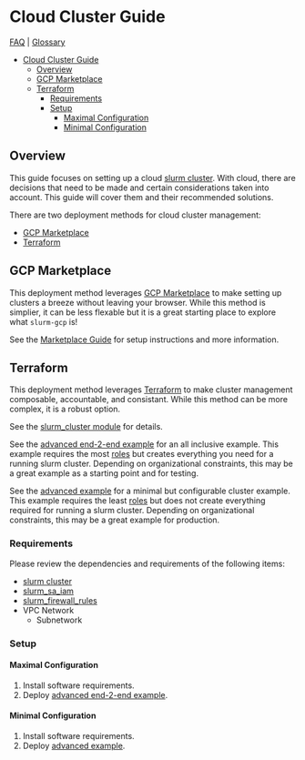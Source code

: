 # Cloud Cluster Guide

[FAQ](./faq.md) | [Glossary](./glossary.md)

<!-- mdformat-toc start --slug=github --no-anchors --maxlevel=6 --minlevel=1 -->

- [Cloud Cluster Guide](#cloud-cluster-guide)
  - [Overview](#overview)
  - [GCP Marketplace](#gcp-marketplace)
  - [Terraform](#terraform)
    - [Requirements](#requirements)
    - [Setup](#setup)
      - [Maximal Configuration](#maximal-configuration)
      - [Minimal Configuration](#minimal-configuration)

<!-- mdformat-toc end -->

## Overview

This guide focuses on setting up a cloud [slurm cluster](./glossary.md#slurm).
With cloud, there are decisions that need to be made and certain considerations taken into account.
This guide will cover them and their recommended solutions.

There are two deployment methods for cloud cluster management:

- [GCP Marketplace](#gcp-marketplace)
- [Terraform](#terraform)

## GCP Marketplace

This deployment method leverages [GCP Marketplace](./glossary.md#gcp-marketplace) to make setting up clusters a breeze without leaving your browser.
While this method is simplier, it can be less flexable but it is a great starting place to explore what `slurm-gcp` is!

See the [Marketplace Guide](./marketplace.md) for setup instructions and more information.

## Terraform

This deployment method leverages [Terraform](./glossary.md#terraform) to make cluster management composable, accountable, and consistant.
While this method can be more complex, it is a robust option.

See the [slurm_cluster module](../terraform/modules/slurm_cluster/README.md) for details.

See the [advanced end-2-end example](../terraform/examples/slurm_cluster/cloud/advanced_e2e/README.md) for an all inclusive example.
This example requires the most [roles](./glossary.md#iam-roles) but creates everything you need for a running slurm cluster.
Depending on organizational constraints, this may be a great example as a starting point and for testing.

See the [advanced example](../terraform/examples/slurm_cluster/cloud/advanced/README.md) for a minimal but configurable cluster example.
This example requires the least [roles](./glossary.md#iam-roles) but does not create everything required for running a slurm cluster.
Depending on organizational constraints, this may be a great example for production.

### Requirements

Please review the dependencies and requirements of the following items:

- [slurm cluster](../terraform/modules/slurm_cluster/README.md)
- [slurm_sa_iam](../terraform/modules/slurm_sa_iam/README.md)
- [slurm_firewall_rules](../terraform/modules/slurm_firewall_rules/README.md)
- VPC Network
  - Subnetwork

### Setup

#### Maximal Configuration

1. Install software requirements.
1. Deploy [advanced end-2-end example](../terraform/examples/slurm_cluster/cloud/advanced_e2e/).

#### Minimal Configuration

1. Install software requirements.
1. Deploy [advanced example](../terraform/examples/slurm_cluster/cloud/advanced/).
